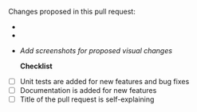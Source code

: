 Changes proposed in this pull request:

-
-
- _Add screenshots for proposed visual changes_

  **Checklist**

- [ ] Unit tests are added for new features and bug fixes
- [ ] Documentation is added for new features
- [ ] Title of the pull request is self-explaining
